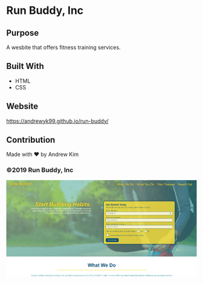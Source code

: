 # Run Buddy, Inc

## Purpose
A wesbite that offers fitness training services.

## Built With
* HTML
* CSS

## Website
https://andrewyk99.github.io/run-buddy/

## Contribution
Made with ❤️ by Andrew Kim

### ©️2019 Run Buddy, Inc

![screenshot of website](./assets/images/screenshot.png?raw=true)
